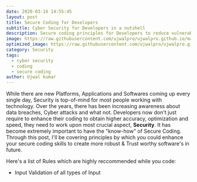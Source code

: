 ```yaml
---
date: 2020-03-16 14:55:45
layout: post
title: Secure Coding for Developers
subtitle: Cyber Security for Developers in a nutshell
description: Secure coding principles for Developers to reduce vulnerabilities before their inception. This post speaks of robust
image: https://raw.githubusercontent.com/ujwalpro/ujwalpro.github.io/master/assets/img/blog/securecoding.jpg
optimized_image: https://raw.githubusercontent.com/ujwalpro/ujwalpro.github.io/master/assets/img/blog/securecoding.jpg
category: Security
tags:
  - cyber security
  - coding
  - secure coding
author: Ujwal kumar
---
```


While there are new Platforms, Applications and Softwares coming up every single day, Security is top-of-mind for most people working with technology. Over the years, there has been increasing awareness about data breaches, Cyber attacks and what not. Developers now don't just require to enhance their coding to obtain higher accuracy, optimization and speed, they need to work upon most crucial aspect, **Security**. It has become extremely important to have the "know-how" of Secure Coding. Through this post, I'll be covering principles by which you could enhance your secure coding skills to create more robust & Trust worthy software's in future. 

Here's a list of Rules which are highly reccommended while you code:

* Input Validation of all types of Input















